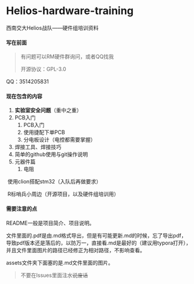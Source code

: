 # Helios-hardware-training
西南交大Helios战队——硬件组培训资料

#### 写在前面

> 有问题可以RM硬件群询问，或者QQ找我
>
> 开源协议：GPL-3.0

QQ：3514205831

#### 现在包含的内容

1. **实验室安全问题**（重中之重）
2. PCB入门
   1. PCB入门
   2. 使用捷配下单PCB
   3. 分电板设计（电控都需要掌握）
3. 焊接工具、焊接技巧
4. 简单的github使用与git操作说明
5. 元器件篇
   1. 电阻

​	使用clion搭配stm32（入队后再做要求）

​	R标哨兵小周边（开源项目，以及硬件组培训用）

#### 需要注意的点

README一般是项目简介、项目说明。

文件里面的.pdf是由.md格式导出，但是有可能更新.md的时候，忘了导出pdf，导致pdf版本还是落后的，以防万一，直接看.md是最好的（建议用typora打开），并且文件里面图片的路径已经修正为相对路径，不影响查看。

assets文件夹下面塞的是.md文件里面的图片。

> 不要在Issues里面注水<s>说废话</s>

